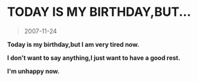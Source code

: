 # TODAY IS MY BIRTHDAY,BUT... 

> 2007-11-24

<div class="pcs-article-content_ptkaiapt4bxy_baiduscarticle" id="detailArticleContent_ptkaiapt4bxy_baiduscarticle">
 <p>
  <strong>
   Today is my birthday,but I am very tired now.
  </strong>
 </p>
 <p>
  <strong>
   I don't want to say anything,I just want to have a good rest.
  </strong>
 </p>
 <p>
  <strong>
   I'm unhappy now.
  </strong>
 </p>
 <p>
 </p>
</div>


